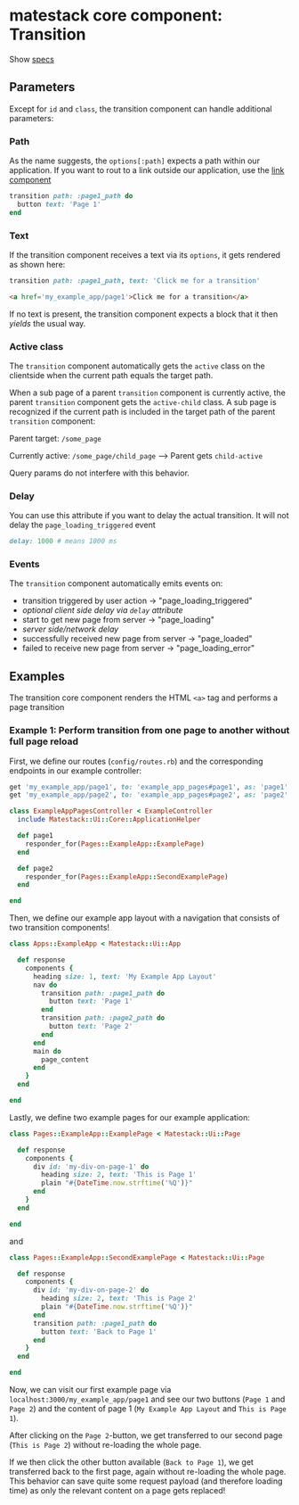 # matestack core component: Transition

Show [specs](/spec/usage/components/transition_spec.rb)

## Parameters

Except for `id` and `class`, the transition component can handle additional parameters:

### Path

As the name suggests, the `options[:path]` expects a path within our application. If you want to rout to a link outside our application, use the [link component](/docs/components/link.md)

```ruby
transition path: :page1_path do
  button text: 'Page 1'
end
```

### Text

If the transition component receives a text via its `options`, it gets rendered as shown here:

```ruby
transition path: :page1_path, text: 'Click me for a transition'
```

```HTML
<a href='my_example_app/page1'>Click me for a transition</a>
```

If no text is present, the transition component expects a block that it then *yields* the usual way.

### Active class

The `transition` component automatically gets the `active` class on the clientside when the current path equals the target path.

When a sub page of a parent `transition` component is currently active, the parent `transition` component gets the `active-child` class. A sub page is recognized if the current path is included in the target path of the parent `transition` component:

Parent target: `/some_page`

Currently active: `/some_page/child_page` --> Parent gets `child-active`

Query params do not interfere with this behavior.

### Delay

You can use this attribute if you want to delay the actual transition. It will not delay the `page_loading_triggered` event

```ruby
delay: 1000 # means 1000 ms
```

### Events

The `transition` component automatically emits events on:

* transition triggered by user action -> "page_loading_triggered"
* *optional client side delay via `delay` attribute*
* start to get new page from server -> "page_loading"
* *server side/network delay*
* successfully received new page from server -> "page_loaded"
* failed to receive new page from server -> "page_loading_error"

## Examples

The transition core component renders the HTML `<a>` tag and performs a page transition

### Example 1: Perform transition from one page to another without full page reload

First, we define our routes (`config/routes.rb`) and the corresponding endpoints in our example controller:

```ruby
get 'my_example_app/page1', to: 'example_app_pages#page1', as: 'page1'
get 'my_example_app/page2', to: 'example_app_pages#page2', as: 'page2'
```

```ruby
class ExampleAppPagesController < ExampleController
  include Matestack::Ui::Core::ApplicationHelper

  def page1
    responder_for(Pages::ExampleApp::ExamplePage)
  end

  def page2
    responder_for(Pages::ExampleApp::SecondExamplePage)
  end

end
```

Then, we define our example app layout with a navigation that consists of two transition components!

```ruby
class Apps::ExampleApp < Matestack::Ui::App

  def response
    components {
      heading size: 1, text: 'My Example App Layout'
      nav do
        transition path: :page1_path do
          button text: 'Page 1'
        end
        transition path: :page2_path do
          button text: 'Page 2'
        end
      end
      main do
        page_content
      end
    }
  end

end
```

Lastly, we define two example pages for our example application:

```ruby
class Pages::ExampleApp::ExamplePage < Matestack::Ui::Page

  def response
    components {
      div id: 'my-div-on-page-1' do
        heading size: 2, text: 'This is Page 1'
        plain "#{DateTime.now.strftime('%Q')}"
      end
    }
  end

end
```

and

```ruby
class Pages::ExampleApp::SecondExamplePage < Matestack::Ui::Page

  def response
    components {
      div id: 'my-div-on-page-2' do
        heading size: 2, text: 'This is Page 2'
        plain "#{DateTime.now.strftime('%Q')}"
      end
      transition path: :page1_path do
        button text: 'Back to Page 1'
      end
    }
  end

end
```

Now, we can visit our first example page via `localhost:3000/my_example_app/page1` and see our two buttons (`Page 1` and `Page 2`) and the content of page 1 (`My Example App Layout` and `This is Page 1`).

After clicking on the `Page 2`-button, we get transferred to our second page (`This is Page 2`) without re-loading the whole page.

If we then click the other button available (`Back to Page 1`), we get transferred back to the first page, again without re-loading the whole page. This behavior can save quite some request payload (and therefore loading time) as only the relevant content on a page gets replaced!
